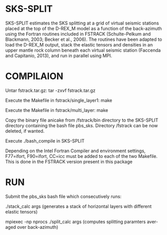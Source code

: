 # SKS-SPLIT
SKS-SPLIT estimates the SKS splitting at a grid of virtual seismic stations placed at the top of the D-REX_M model as a function of the back-azimuth using the Fortran routines included in FSTRACK (Schulte-Pelkum and Blackmann, 2003; Becker et al., 2006). The routines have been adapted to load the D-REX_M output, stack the elastic tensors and densities in an upper mantle rock column beneath each virtual seismic station (Faccenda and Capitanio, 2013), and run in parallel using MPI.

# COMPILAION

Untar fstrack.tar.gz: tar -zxvf fstrack.tar.gz

Execute the Makefile in fstrack/single_layer1: make

Execute the Makefile in fstrack/multi_layer: make

Copy the binary file anicake from /fstrack/bin directory to the SKS-SPLIT directory containing the bash file pbs_sks. Directory /fstrack can be now deleted, if wanted.

Execute ./bash_compile in SKS-SPLIT

Depending on the Intel Fortran Compiler and environment settings, F77=ifort, F90=ifort, CC=icc must be added to each of the two Makefile. This is done in the FSTRACK version present in this package

# RUN 

Submit the pbs_sks bash file which consecutively runs:

./stack_calc args (generates a stack of horizontal layers with different elastic
tensors)

mpiexec -np nprocs ./split_calc args (computes splitting paramters aver-
aged over back-azimuth)
